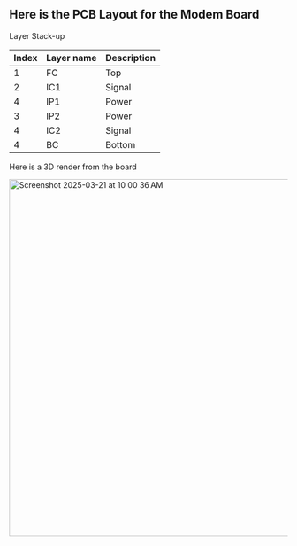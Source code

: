 ## Here is the PCB Layout for the Modem Board

Layer Stack-up

| Index | Layer name | Description  |
| ----- | ---------- | ------------ |
| 1     | FC         | Top          |
| 2     | IC1        | Signal       |
| 4     | IP1        | Power        |
| 3     | IP2        | Power        |
| 4     | IC2        | Signal       |
| 4     | BC         | Bottom       |

Here is a 3D render from the board

<img width="645" alt="Screenshot 2025-03-21 at 10 00 36 AM" src="https://github.com/user-attachments/assets/c946062c-f637-4ad8-8dd9-a89fa5321bac" />
